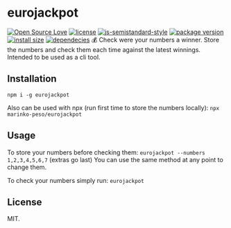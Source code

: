 # eurojackpot
[![Open Source Love](https://badges.frapsoft.com/os/v1/open-source.svg?v=103)](https://github.com/ellerbrock/open-source-badges/)
[![license](https://img.shields.io/github/license/marinko-peso/eurojackpot.svg)](https://github.com/marinko-peso/eurojackpot/blob/master/LICENSE)
[![js-semistandard-style](https://img.shields.io/badge/code%20style-semistandard-brightgreen.svg)](https://github.com/Flet/semistandard)
[![package version](https://img.shields.io/npm/v/eurojackpot.svg)](https://npm.im/eurojackpot)
[![install size](https://packagephobia.now.sh/badge?p=eurojackpot)](https://packagephobia.now.sh/result?p=eurojackpot)
[![dependecies](https://david-dm.org/marinko-peso/eurojackpot.svg)](https://david-dm.org/marinko-peso/eurojackpot)
:moneybag: Check were your numbers a winner. Store the numbers and check them each time against the latest winnings. Intended to be used as a cli tool.


## Installation

```npm i -g eurojackpot```

Also can be used with npx (run first time to store the numbers locally):
```npx marinko-peso/eurojackpot```


## Usage

To store your numbers before checking them: ```eurojackpot --numbers 1,2,3,4,5,6,7``` (extras go last)
You can use the same method at any point to change them.

To check your numbers simply run: ```eurojackpot```


## License

MIT.
